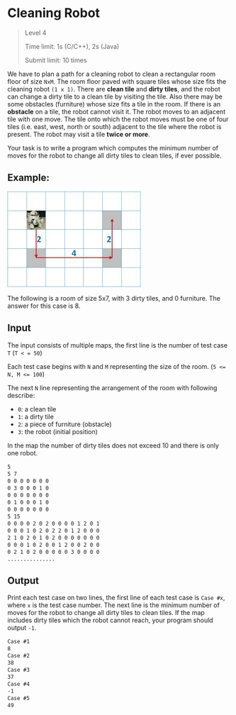 # Cleaning Robot
>
> Level 4
>
> Time limit: 1s (C/C++), 2s (Java)
>
> Submit limit: 10 times


We have to plan a path for a cleaning robot to clean a rectangular room floor of size `NxM`.
The room floor paved with square tiles whose size fits the cleaning robot `(1 x 1)`.
There are **clean tile** and **dirty tiles**, and the robot can change a dirty tile to a clean tile by visiting the tile.
Also there may be some obstacles (furniture) whose size fits a tile in the room.
If there is an **obstacle** on a tile, the robot cannot visit it.
The robot moves to an adjacent tile with one move.
The tile onto which the robot moves must be one of four tiles (i.e. east, west, north or south) adjacent to the tile where the robot is present.
The robot may visit a tile **twice or more**.

Your task is to write a program which computes the minimum number of moves for the robot to change all dirty tiles to clean tiles, if ever possible.

## Example:

![Example](Example.jpg)

The following is a room of size 5x7, with 3 dirty tiles, and 0 furniture.
The answer for this case is 8.

## Input

The input consists of multiple maps, the first line is the number of test case `T` (`T < = 50`)

Each test case begins with `N` and `M` representing the size of the room. (`5 <= N, M <= 100`)

The next `N` line representing the arrangement of the room with following describe:

- `0`: a clean tile
- `1`: a dirty tile
- `2`: a piece of furniture (obstacle)
- `3`: the robot (initial position)

In the map the number of dirty tiles does not exceed 10 and there is only one robot.

```
5
5 7
0 0 0 0 0 0 0
0 3 0 0 0 1 0
0 0 0 0 0 0 0
0 1 0 0 0 1 0
0 0 0 0 0 0 0
5 15
0 0 0 0 2 0 2 0 0 0 0 1 2 0 1
0 0 0 1 0 2 0 2 2 0 1 2 0 0 0
2 1 0 2 0 1 0 2 0 0 0 0 0 0 0
0 0 0 1 0 2 0 0 1 2 0 0 2 0 0
0 2 1 0 2 0 0 0 0 0 3 0 0 0 0
...............
```

## Output

Print each test case on two lines, the first line of each test case is `Case #x`, where `x` is the test case number.
The next line is the minimum number of moves for the robot to change all dirty tiles to clean tiles.
If the map includes dirty tiles which the robot cannot reach, your program should output `-1`.

```
Case #1
8
Case #2
38
Case #3
37
Case #4
-1
Case #5
49
```